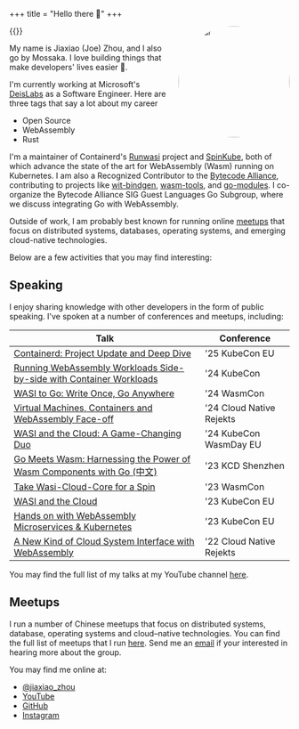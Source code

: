 +++
title = "Hello there 👋"
+++

<!-- insert avatar to the right column and resize to 200px and inline with the above paragraph -->
{{<image src="/images/avatar.jpg" alt="avatar" position="right" style="border-radius: 50%; width: 200px; margin-left: 20px; margin-bottom: 20px; float: right;">}}

My name is Jiaxiao (Joe) Zhou, and I also go by Mossaka. I love building things that make developers' lives easier 💙.

I'm currently working at Microsoft's [DeisLabs] as a Software Engineer. Here are three tags that say a lot about my career

- Open Source
- WebAssembly
- Rust

I'm a maintainer of Containerd's [Runwasi] project and [SpinKube], both of which advance the state of the art for WebAssembly (Wasm) running on Kubernetes. I am also a Recognized Contributor to the [Bytecode Alliance], contributing to projects like [wit-bindgen], [wasm-tools], and [go-modules]. I co-organize the Bytecode Alliance SIG Guest Languages Go Subgroup, where we discuss integrating Go with WebAssembly.

Outside of work, I am probably best known for running online [meetups] that focus on distributed systems, databases, operating systems, and emerging cloud-native technologies.

Below are a few activities that you may find interesting:

## Speaking

I enjoy sharing knowledge with other developers in the form of public speaking. I've spoken at a number of conferences and meetups, including:

| Talk                                                                                               | Conference               |
|----------------------------------------------------------------------------------------------------|--------------------------|
| [Containerd: Project Update and Deep Dive](https://youtu.be/5ZWbS01wCMk?si=xEhbtQDqZnlxTaGT)       | '25 KubeCon EU           |
| [Running WebAssembly Workloads Side-by-side with Container Workloads](https://youtu.be/Bq5aTYyRBH0?si=iZBZpCwrKC2pr6Mo) | '24 KubeCon              |
| [WASI to Go: Write Once, Go Anywhere](https://youtu.be/IM9Leoqc-xY?si=Z3oHmejr2thxkw9K)            | '24 WasmCon              |
| [Virtual Machines, Containers and WebAssembly Face-off](https://youtu.be/IwjGnxS-GaQ?si=RUCqCK7q9fi8W2jQ) | '24 Cloud Native Rejekts |
| [WASI and the Cloud: A Game-Changing Duo](https://youtu.be/vCwXSedT674?si=i6yMelBnUEVkkj3t)        | '24 KubeCon WasmDay EU   |
| [Go Meets Wasm: Harnessing the Power of Wasm Components with Go (中文)](https://youtu.be/Q7BIJX7gTGg?si=f5d_YQF28zZ4gsXI) | '23 KCD Shenzhen         |
| [Take Wasi-Cloud-Core for a Spin](https://youtu.be/W-ubCAMAJQc?si=Z1PaRhU18IMfOXns)                | '23 WasmCon              |
| [WASI and the Cloud](https://youtu.be/5WQRT62V_VU)                                                 | '23 KubeCon EU           |
| [Hands on with WebAssembly Microservices & Kubernetes](https://youtu.be/LdsyS2cedOw)               | '23 KubeCon EU           |
| [A New Kind of Cloud System Interface with WebAssembly](https://youtu.be/zEPeMN0ZlBM)              | '22 Cloud Native Rejekts |

You may find the full list of my talks at my YouTube channel [here](https://www.youtube.com/channel/UCKxo2eM8yW3cj42DaXx154Q).

## Meetups

I run a number of Chinese meetups that focus on distributed systems, database, operating systems and cloud–native technologies. You can find the full list of meetups that I run [here](https://github.com/splvm). Send me an [email](duibao55328@gmail.com) if your interested in hearing more about the group.


<!-- add social media links -->
You may find me online at:

- [@jiaxiao_zhou](https://twitter.com/jiaxiao_zhou)
- [YouTube](https://www.youtube.com/@MossakaLvZ)
- [GitHub](https://github.com/Mossaka)
- [Instagram](https://www.instagram.com/mossakaa/)

[DeisLabs]: (https://deislabs.io/)
[Runwasi]: (https://github.com/containerd/runwasi)
[SpinKube]: (https://www.spinkube.dev/)
[Bytecode Alliance]: (https://bytecodealliance.org/)
[wit-bindgen]: (https://github.com/bytecodealliance/wit-bindgen)
[wasm-tools]: (https://github.com/bytecodealliance/wasm-tools)
[go-modules]: (https://github.com/bytecodealliance/go-modules)
[meetups]: (https://github.com/splvm)
